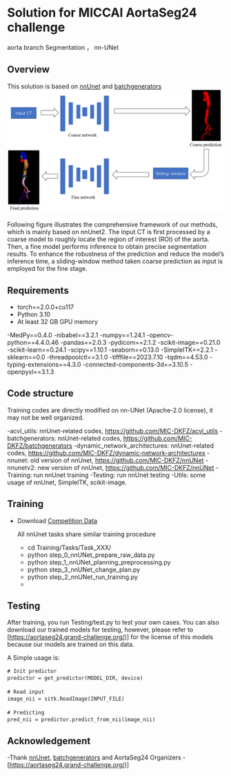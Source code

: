 # Solution for MICCAI AortaSeg24 challenge
aorta branch Segmentation ， nn-UNet  

## Overview
This solution is based on [nnUnet](https://github.com/MIC-DKFZ/batchgenerators) and [batchgenerators](https://github.com/MIC-DKFZ/batchgenerators)
![image](https://github.com/LSL000UD/AortaSeg24/blob/main/overview.png)

Following figure illustrates the comprehensive framework of our methods, which is mainly based on nnUnet2. The input CT is first processed by a coarse model to roughly
locate the region of interest (ROI) of the aorta. Then, a fine model performs inference to obtain precise segmentation results. To enhance the robustness of
the prediction and reduce the model’s inference time, a sliding-window method taken coarse prediction as input is employed for the fine stage.



## Requirements
- torch==2.0.0+cu117
- Python 3.10
- At least 32 GB GPU memory

-MedPy==0.4.0
-nibabel==3.2.1
-numpy==1.24.1
-opencv-python==4.4.0.46
-pandas==2.0.3
-pydicom==2.1.2
-scikit-image==0.21.0
-scikit-learn==0.24.1
-scipy==1.10.1
-seaborn==0.13.0
-SimpleITK==2.2.1
-sklearn==0.0
-threadpoolctl==3.1.0
-tifffile==2023.7.10
-tqdm==4.53.0
-typing-extensions==4.3.0
-connected-components-3d==3.10.5
-openpyxl==3.1.3

## Code structure

Training codes are directly modified on nn-UNet (Apache-2.0 license),  it may not be well organized.

-acvl_utils: nnUnet-related codes,  https://github.com/MIC-DKFZ/acvl_utils
-batchgenerators: nnUnet-related codes,  https://github.com/MIC-DKFZ/batchgenerators
-dynamic_network_architectures: nnUnet-related codes,  https://github.com/MIC-DKFZ/dynamic-network-architectures
-nnunet: old version of nnUnet,  https://github.com/MIC-DKFZ/nnUNet
-nnunetv2: new version of nnUnet,  https://github.com/MIC-DKFZ/nnUNet
-Training: run nnUnet training
-Testing: run nnUnet testing
-Utils: some usage of nnUnet, SimpleITK, scikit-image.

## Training

- Download [Competition Data](https://aortaseg24.grand-challenge.org/)
	
	All nnUnet tasks share similar training procedure
	- cd Training/Tasks/Task_XXX/
	- python step_0_nnUNet_prepare_raw_data.py
	- python step_1_nnUNet_planning_preprocessing.py
	- python step_3_nnUNet_change_plan.py
	- python step_2_nnUNet_run_training.py
  - 
## Testing

After training, you run Testing/test.py to test your own cases. 
You can also download our trained models for testing, however, please refer to [https://aortaseg24.grand-challenge.org/)] for the license of this models because our models are trained on this data.

A Simple usage is:

    # Init predictor
    predictor = get_predictor(MODEL_DIR, device)

    # Read input
    image_nii = sitk.ReadImage(INPUT_FILE)

    # Predicting
    pred_nii = predictor.predict_from_nii(image_nii)

## Acknowledgement
-Thank [nnUnet](https://github.com/MIC-DKFZ/batchgenerators), [batchgenerators](https://github.com/MIC-DKFZ/batchgenerators)
and  AortaSeg24 Organizers
	-[https://aortaseg24.grand-challenge.org/)]

